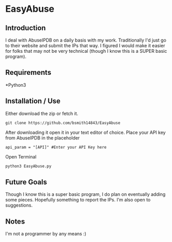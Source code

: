 # EasyAbuse

## Introduction
I deal with AbuseIPDB on a daily basis with my work. Traditionally I'd just go to their website and submit the IPs that way. I figured I would make it easier for folks that may not be very technical (though I know this is a SUPER basic program). 

## Requirements 
*Python3
## Installation / Use

Either download the zip or fetch it. 
```
git clone https://github.com/bsmith14843/EasyAbuse
```
After downloading it open it in your text editor of choice. Place your API key from AbuseIPDB in the placeholder 

```
api_param = "[API]" #Enter your API Key here
```
Open Terminal
```python
python3 EasyAbuse.py
```

## Future Goals
Though I know this is a super basic program, I do plan on eventually adding some pieces. Hopefully something to report the IPs. I'm also open to suggestions. 

## Notes
I'm not a programmer by any means :)

